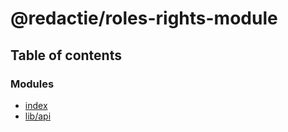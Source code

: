 # @redactie/roles-rights-module

## Table of contents

### Modules

- [index](../wiki/index)
- [lib/api](../wiki/lib.api)
